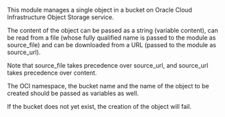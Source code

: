 This module manages a single object in a bucket on Oracle Cloud Infrastructure Object Storage service.

The content of the object can be passed as a string (variable content), can be read from a file (whose fully qualified name is passed to the module as source_file) and can be downloaded from a URL (passed to the  module as source_url).

Note that source_file takes precedence over source_url, and source_url takes precedence over content. 

The OCI namespace, the bucket name and the name of the object to be created should be passed as variables as well.

If the bucket does not yet exist, the creation of the object will fail.